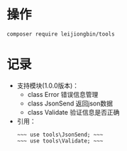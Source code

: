 # 操作
~~~ 
composer require leijiongbin/tools 
~~~

# 记录

- 支持模块(1.0.0版本)：
    - class Error 错误信息管理
    - class JsonSend 返回json数据
    - class Validate 验证信息是否正确
- 引用：
     ~~~ use tools\Error; ~~~ 
     ~~~ use tools\JsonSend; ~~~ 
     ~~~ use tools\Validate; ~~~ 
